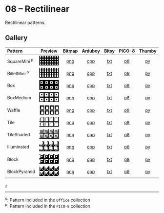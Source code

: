 # 08 – Rectilinear

Rectilinear patterns.

## Gallery

| Pattern | Preview | Bitmap | Arduboy | Bitsy | PICO-8 | Thumby |
| :--- | :---: | :---: | :---: | :---: | :---: | :---: |
| SquareMini <sup>p</sup>| <img src="../previews/SquareMini.png" width="64" height="32" alt=""> | [png](png/SquareMini.png) | [cpp](Rectilinear.h#L12-L24) | [txt](Rectilinear.bitsy.txt#L5-L14) | [p𝟪](rectilinear.p8.lua#L7-L20) | [py](Rectilinear.thumby.py#L5-L16) |
| BilletMini <sup>p</sup>| <img src="../previews/BilletMini.png" width="64" height="32" alt=""> | [png](png/BilletMini.png) | [cpp](Rectilinear.h#L26-L38) | [txt](Rectilinear.bitsy.txt#L16-L25) | [p𝟪](rectilinear.p8.lua#L22-L35) | [py](Rectilinear.thumby.py#L18-L29) |
| Box | <img src="../previews/Box.png" width="64" height="32" alt=""> | [png](png/Box.png) | [cpp](Rectilinear.h#L40-L51) | [txt](Rectilinear.bitsy.txt#L27-L36) | [p𝟪](rectilinear.p8.lua#L37-L49) | [py](Rectilinear.thumby.py#L31-L42) |
| BoxMedium | <img src="../previews/BoxMedium.png" width="64" height="32" alt=""> | [png](png/BoxMedium.png) | [cpp](Rectilinear.h#L53-L64) | [txt](Rectilinear.bitsy.txt#L38-L47) | [p𝟪](rectilinear.p8.lua#L51-L63) | [py](Rectilinear.thumby.py#L44-L55) |
| Waffle | <img src="../previews/Waffle.png" width="64" height="32" alt=""> | [png](png/Waffle.png) | [cpp](Rectilinear.h#L66-L77) | [txt](Rectilinear.bitsy.txt#L49-L58) | [p𝟪](rectilinear.p8.lua#L65-L77) | [py](Rectilinear.thumby.py#L57-L68) |
| Tile | <img src="../previews/Tile.png" width="64" height="32" alt=""> | [png](png/Tile.png) | [cpp](Rectilinear.h#L79-L90) | [txt](Rectilinear.bitsy.txt#L60-L69) | [p𝟪](rectilinear.p8.lua#L79-L91) | [py](Rectilinear.thumby.py#L70-L81) |
| TileShaded | <img src="../previews/TileShaded.png" width="64" height="32" alt=""> | [png](png/TileShaded.png) | [cpp](Rectilinear.h#L92-L103) | [txt](Rectilinear.bitsy.txt#L71-L80) | [p𝟪](rectilinear.p8.lua#L93-L105) | [py](Rectilinear.thumby.py#L83-L94) |
| Illuminated | <img src="../previews/Illuminated.png" width="64" height="32" alt=""> | [png](png/Illuminated.png) | [cpp](Rectilinear.h#L105-L116) | [txt](Rectilinear.bitsy.txt#L82-L91) | [p𝟪](rectilinear.p8.lua#L107-L119) | [py](Rectilinear.thumby.py#L96-L107) |
| Block | <img src="../previews/Block.png" width="64" height="32" alt=""> | [png](png/Block.png) | [cpp](Rectilinear.h#L118-L129) | [txt](Rectilinear.bitsy.txt#L93-L102) | [p𝟪](rectilinear.p8.lua#L121-L133) | [py](Rectilinear.thumby.py#L109-L120) |
| BlockPyramid | <img src="../previews/BlockPyramid.png" width="64" height="32" alt=""> | [png](png/BlockPyramid.png) | [cpp](Rectilinear.h#L131-L142) | [txt](Rectilinear.bitsy.txt#L104-L113) | [p𝟪](rectilinear.p8.lua#L135-L147) | [py](Rectilinear.thumby.py#L122-L133) |

[`⤴`](#gallery)

---

<sup>o</sup>: Pattern included in the `Office` collection  
<sup>p</sup>: Pattern included in the `PICO-8` collection 

<br>

